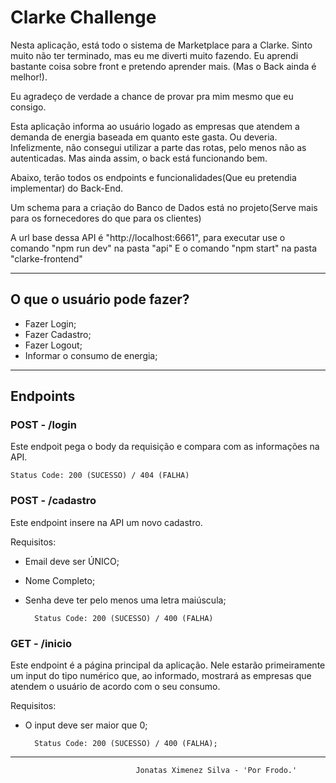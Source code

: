 # Clarke Challenge

Nesta aplicação, está todo o sistema de Marketplace para a Clarke. Sinto muito não ter terminado, mas eu me diverti muito fazendo. Eu aprendi bastante coisa sobre front e pretendo aprender mais. (Mas o Back ainda é melhor!).

Eu agradeço de verdade a chance de provar pra mim mesmo que eu consigo.

Esta aplicação informa ao usuário logado as empresas que atendem a demanda de energia baseada em quanto este gasta. Ou deveria. Infelizmente, não consegui utilizar a parte das rotas, pelo menos não as autenticadas. Mas ainda assim, o back está funcionando bem.

Abaixo, terão todos os endpoints e funcionalidades(Que eu pretendia implementar) do Back-End.

Um schema para a criação do Banco de Dados está no projeto(Serve mais para os fornecedores do que para os clientes)

A url base dessa API é "http://localhost:6661", para executar use o comando "npm run dev" na pasta "api" E o comando "npm start" na pasta "clarke-frontend"

---


## O que o usuário pode fazer?

- Fazer Login;
- Fazer Cadastro;
- Fazer Logout;
- Informar o consumo de energia;

---

## Endpoints

### POST - /login

Este endpoit pega o body da requisição e compara com as informações na API.

    Status Code: 200 (SUCESSO) / 404 (FALHA)
    
### POST - /cadastro

Este endpoint insere na API um novo cadastro.

Requisitos: 

- Email deve ser ÚNICO;
- Nome Completo;
- Senha deve ter pelo menos uma letra maiúscula;

        Status Code: 200 (SUCESSO) / 400 (FALHA)

### GET - /inicio

Este endpoint é a página principal da aplicação. Nele estarão primeiramente um input do tipo numérico que, ao informado, mostrará as empresas que atendem o usuário de acordo com o seu consumo.

Requisitos:

- O input deve ser maior que 0;

        Status Code: 200 (SUCESSO) / 400 (FALHA);
    
---

                                Jonatas Ximenez Silva - 'Por Frodo.'